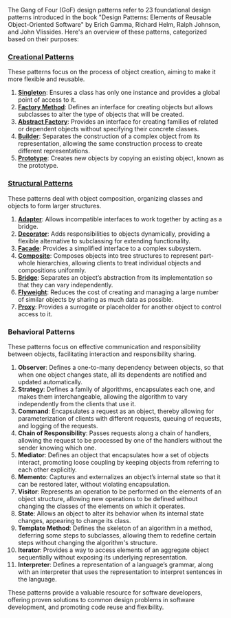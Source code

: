 The Gang of Four (GoF) design patterns refer to 23 foundational design patterns introduced in the book "Design Patterns: Elements of Reusable Object-Oriented Software" by Erich Gamma, Richard Helm, Ralph Johnson, and John Vlissides. Here's an overview of these patterns, categorized based on their purposes:

### [Creational Patterns](https://github.com/NikolaiKovalenko/edu-gof-patterns/tree/main/creational)
These patterns focus on the process of object creation, aiming to make it more flexible and reusable.

1. [**Singleton**](https://github.com/NikolaiKovalenko/edu-gof-patterns/tree/main/creational/Singleton): Ensures a class has only one instance and provides a global point of access to it.
2. [**Factory Method**](https://github.com/NikolaiKovalenko/edu-gof-patterns/tree/main/creational/Factory_Method): Defines an interface for creating objects but allows subclasses to alter the type of objects that will be created.
3. [**Abstract Factory**](https://github.com/NikolaiKovalenko/edu-gof-patterns/tree/main/creational/Abstract_Factory): Provides an interface for creating families of related or dependent objects without specifying their concrete classes.
4. [**Builder**](https://github.com/NikolaiKovalenko/edu-gof-patterns/tree/main/creational/Builder): Separates the construction of a complex object from its representation, allowing the same construction process to create different representations.
5. [**Prototype**](https://github.com/NikolaiKovalenko/edu-gof-patterns/tree/main/creational/Prototype): Creates new objects by copying an existing object, known as the prototype.

### [Structural Patterns](https://github.com/NikolaiKovalenko/edu-gof-patterns/tree/main/structural)
These patterns deal with object composition, organizing classes and objects to form larger structures.

1. [**Adapter**](https://github.com/NikolaiKovalenko/edu-gof-patterns/tree/main/structural/Adapter): Allows incompatible interfaces to work together by acting as a bridge.
2. [**Decorator**](https://github.com/NikolaiKovalenko/edu-gof-patterns/tree/main/structural/Decorator): Adds responsibilities to objects dynamically, providing a flexible alternative to subclassing for extending functionality.
3. [**Facade**](https://github.com/NikolaiKovalenko/edu-gof-patterns/tree/main/structural/Facade): Provides a simplified interface to a complex subsystem.
4. [**Composite**](https://github.com/NikolaiKovalenko/edu-gof-patterns/tree/main/structural/Composite): Composes objects into tree structures to represent part-whole hierarchies, allowing clients to treat individual objects and compositions uniformly.
5. [**Bridge**](https://github.com/NikolaiKovalenko/edu-gof-patterns/tree/main/structural/Bridge): Separates an object’s abstraction from its implementation so that they can vary independently.
6. [**Flyweight**](https://github.com/NikolaiKovalenko/edu-gof-patterns/tree/main/structural/Flyweight): Reduces the cost of creating and managing a large number of similar objects by sharing as much data as possible.
7. [**Proxy**](https://github.com/NikolaiKovalenko/edu-gof-patterns/tree/main/structural/Proxy): Provides a surrogate or placeholder for another object to control access to it.

### Behavioral Patterns
These patterns focus on effective communication and responsibility between objects, facilitating interaction and responsibility sharing.

1. **Observer**: Defines a one-to-many dependency between objects, so that when one object changes state, all its dependents are notified and updated automatically.
2. **Strategy**: Defines a family of algorithms, encapsulates each one, and makes them interchangeable, allowing the algorithm to vary independently from the clients that use it.
3. **Command**: Encapsulates a request as an object, thereby allowing for parameterization of clients with different requests, queuing of requests, and logging of the requests.
4. **Chain of Responsibility**: Passes requests along a chain of handlers, allowing the request to be processed by one of the handlers without the sender knowing which one.
5. **Mediator**: Defines an object that encapsulates how a set of objects interact, promoting loose coupling by keeping objects from referring to each other explicitly.
6. **Memento**: Captures and externalizes an object’s internal state so that it can be restored later, without violating encapsulation.
7. **Visitor**: Represents an operation to be performed on the elements of an object structure, allowing new operations to be defined without changing the classes of the elements on which it operates.
8. **State**: Allows an object to alter its behavior when its internal state changes, appearing to change its class.
9. **Template Method**: Defines the skeleton of an algorithm in a method, deferring some steps to subclasses, allowing them to redefine certain steps without changing the algorithm's structure.
10. **Iterator**: Provides a way to access elements of an aggregate object sequentially without exposing its underlying representation.
11. **Interpreter**: Defines a representation of a language’s grammar, along with an interpreter that uses the representation to interpret sentences in the language.

These patterns provide a valuable resource for software developers, offering proven solutions to common design problems in software development, and promoting code reuse and flexibility.